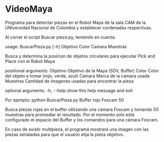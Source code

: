 # VideoMaya
Programa para detectar piezas en el Robot Maya de la sala CAM de la UNiversidad Nacional de Colombia y establecer cordenadas respectivas.

Al correr el script Buscar pieza.py, teniendo en cuenta:

  usage: BuscarPieza.py [-h] Objetivo Color Camara Muestras

  Busca y determina la posicion de objetos circulares para ejecutar Pick and
  Place con el Robot Maya

  positional arguments:
    Objetivo    Objetivo de la Maya (SDV, Buffer)
    Color       Color del objeto a tomar (rojo, verde, azul)
    Camara      Marca de la camara usada
    Muestras    Cantidad de imagenes usadas para encontrar la pieza
  
  optional arguments:
   -h, --help  show this help message and exit

Por ejemplo:
python BuscarPieza.py Buffer rojo Foscam 50

Busca piezas rojas en el buffer utilizando una camara Foscam y tomando 50 muestras para promediar el resultado. Por el momento solo está configurado el espacio del Buffer y los comandos para una cámara Foscam.

En caso de existir multipieza, el programá mostrará una imagen con las piezas señaladas para que el usuario elija la pieza objetivo.
